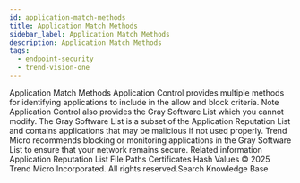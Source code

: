 ```yaml
---
id: application-match-methods
title: Application Match Methods
sidebar_label: Application Match Methods
description: Application Match Methods
tags:
  - endpoint-security
  - trend-vision-one
---
```


 Application Match Methods Application Control provides multiple methods for identifying applications to include in the allow and block criteria. Note Application Control also provides the Gray Software List which you cannot modify. The Gray Software List is a subset of the Application Reputation List and contains applications that may be malicious if not used properly. Trend Micro recommends blocking or monitoring applications in the Gray Software List to ensure that your network remains secure. Related information Application Reputation List File Paths Certificates Hash Values © 2025 Trend Micro Incorporated. All rights reserved.Search Knowledge Base